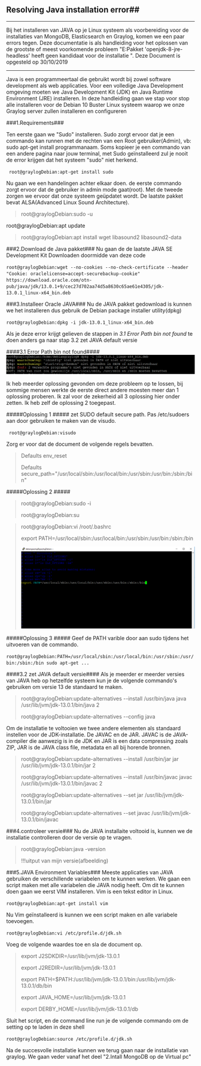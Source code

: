 ## Resolving Java installation error##

___
Bij het installeren van JAVA op je Linux systeem als voorbereiding voor de installaties van MongoDB, Elasticsearch en Graylog, komen we een paar errors tegen. Deze documentatie is als handleiding voor het oplossen van de grootste of meest voorkomende probleem "E:Pakket 'openjdk-8-jre-headless' heeft geen kandidaat voor de installatie ".
Deze Document is opgesteld op 30/10/2019
___


Java is een programmeertaal die gebruikt wordt bij zowel software development als web applicaties. Voor een volledige Java Development omgeving moeten we Java Development Kit (JDK) en Java Runtime Environment (JRE) installeren. In deze handleiding gaan we stap voor stop alle installeren voor de Debian 10 Buster Linux systeem waarop we onze Graylog server zullen installeren en configureren 


###1.Requirements###

Ten eerste gaan we "Sudo" installeren. Sudo zorgt ervoor dat je een commando kan runnen met de rechten van een Root gebruiker(Admin), vb: sudo apt-get install programmanaam. Soms kopieer je een commando van een andere pagina naar jouw terminal, met Sudo geïnstalleerd zul  je nooit de error krijgen dat het systeem "sudo" niet herkend.

` root@graylogDebian:apt-get install sudo`

Nu gaan we een handelingen achter elkaar doen. de eerste commando zorgt ervoor dat de gebruiker in admin mode gaat(root). Met de tweede zorgen we ervoor dat onze systeem geüpdatet wordt. De laatste pakket bevat ALSA(Advanced Linux Sound Architecture).

>root@graylogDebian:sudo -u
>
root@graylogDebian:apt update
>
>root@graylogDebian:apt install wget libasound2 libasound2-data


###2.Download de Java pakket###
Nu gaan de de laatste JAVA SE Development Kit Downloaden doormidde van deze code

`root@graylogDebian:wget --no-cookies --no-check-certificate --header "Cookie: oraclelicense=accept-securebackup-cookie" https://download.oracle.com/otn-pub/java/jdk/13.0.1+9/cec27d702aa74d5a8630c65ae61e4305/jdk-13.0.1_linux-x64_bin.deb`


###3.Installeer Oracle JAVA###
Nu de JAVA pakket gedownload is kunnen we het installeren dus gebruik de Debian package installer utility(dpkg)

`root@graylogDebian:dpkg -i jdk-13.0.1_linux-x64_bin.deb`

 Als je deze error krijgt gelieven de stappen in *3.1 Error Path bin not found* te doen  anders ga naar stap 3.2 zet JAVA default versie


####3.1 Error Path bin not found####
![](errorPathBin..notfound.png)

Ik heb meerder oplossing gevonden om deze probleem op te lossen, bij sommige mensen werkte de eerste direct andere moesten meer dan 1 oplossing proberen. Ik zal voor de zekerheid all 3 oplossing hier onder zetten. Ik heb zelf de oplossing 2 toegepast.

#####Oplossing 1 #####
zet SUDO default secure path. Pas /etc/sudoers aan door gebruiken te maken van de visudo.

` root@graylogDebian:visudo`

Zorg er voor dat de document de volgende regels bevatten.
>Defaults env_reset
>
>Defaults secure_path="/usr/local/sbin:/usr/local/bin:/usr/sbin:/usr/bin:/sbin:/bin"



#####Oplossing 2 #####

> root@graylogDebian:sudo -i
>
>root@graylogDebian:su
>


>root@graylogDebian:vi /root/.bashrc
>
>export PATH=/usr/local/sbin:/usr/local/bin:/usr/sbin:/usr/bin:/sbin:/bin
>
>![](solveBinpath.png)

#####Oplossing 3 #####
Geef de PATH varible door aan sudo tijdens het uitvoeren van de commando.

`root@graylogDebian:PATH=/usr/local/sbin:/usr/local/bin:/usr/sbin:/usr/bin:/sbin:/bin sudo apt-get ...`

####3.2 zet JAVA default versie####
Als je meerder er meerder versies van JAVA heb op hetzelfde systeem kun je de volgende commando's gebruiken om versie 13 de standaard te maken.

>root@graylogDebian:update-alternatives --install /usr/bin/java java  /usr/lib/jvm/jdk-13.0.1/bin/java 2
>
>root@graylogDebian:update-alternatives --config java


Om de installatie te voltooien we twee andere elementen als standaard instellen voor de JDK-installatie. De JAVAC en de JAR.
JAVAC is de JAVA-compiler die aanwezig is in de JDK en JAR is een data compressing zoals ZIP, JAR is de JAVA class file, metadata en all bij horende bronnen.


>root@graylogDebian:update-alternatives --install /usr/bin/jar jar /usr/lib/jvm/jdk-13.0.1/bin/jar 2
>
>root@graylogDebian:update-alternatives --install /usr/bin/javac javac /usr/lib/jvm/jdk-13.0.1/bin/javac 2
>
>root@graylogDebian:update-alternatives --set jar /usr/lib/jvm/jdk-13.0.1/bin/jar
>
>root@graylogDebian:update-alternatives --set javac /usr/lib/jvm/jdk-13.0.1/bin/javac


###4.controleer versie###
Nu de JAVA installaite voltooid is, kunnen we  de installatie controlleren door de  versie op te vragen.

>root@graylogDebian:java -version
>
>!!!uitput van mijn versie(afbeelding)


###5.JAVA Environment Variables###
Meeste applicaties van JAVA gebruiken de verschillende variabelen om te kunnen werken. We gaan een script maken met alle variabelen die JAVA nodig heeft. Om dit te kunnen doen gaan we eerst VIM installeren. Vim is een tekst editor in Linux.

`root@graylogDebian:apt-get install vim`

Nu Vim geïnstalleerd is kunnen we een script maken en alle variabele toevoegen.

`root@graylogDebian:vi /etc/profile.d/jdk.sh`

Voeg de volgende waardes toe en sla de document op.

>export J2SDKDIR=/usr/lib/jvm/jdk-13.0.1
>
>export J2REDIR=/usr/lib/jvm/jdk-13.0.1
>
>export PATH=$PATH:/usr/lib/jvm/jdk-13.0.1/bin:/usr/lib/jvm/jdk-13.0.1/db/bin
>
>export JAVA_HOME=/usr/lib/jvm/jdk-13.0.1
>
>export DERBY_HOME=/usr/lib/jvm/jdk-13.0.1/db

Sluit het script, en de command line run je de volgende commando om de setting op te laden in deze  shell

`root@graylogDebian:source /etc/profile.d/jdk.sh`

Na de succesvolle installatie kunnen we terug gaan naar de installatie van graylog. We gaan veder vanaf het deel "2.Intall MongoDB op de Virtual pc"














 




